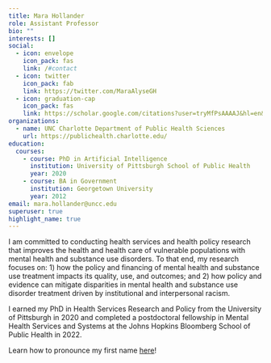 ```yaml
---
title: Mara Hollander
role: Assistant Professor
bio: ""
interests: []
social:
  - icon: envelope
    icon_pack: fas
    link: /#contact
  - icon: twitter
    icon_pack: fab
    link: https://twitter.com/MaraAlyseGH
  - icon: graduation-cap
    icon_pack: fas
    link: https://scholar.google.com/citations?user=tryMfPsAAAAJ&hl=en&oi=ao
organizations:
  - name: UNC Charlotte Department of Public Health Sciences
    url: https://publichealth.charlotte.edu/
education:
  courses:
    - course: PhD in Artificial Intelligence
      institution: University of Pittsburgh School of Public Health
      year: 2020
    - course: BA in Government
      institution: Georgetown University
      year: 2012
email: mara.hollander@uncc.edu
superuser: true
highlight_name: true
---
```

I am committed to conducting health services and health policy research that improves the health and health care of vulnerable populations with mental health and substance use disorders. To that end, my research focuses on: 1) how the policy and financing of mental health and substance use treatment impacts its quality, use, and outcomes; and 2) how policy and evidence can mitigate disparities in mental health and substance use disorder treatment driven by institutional and interpersonal racism.

I earned my PhD in Health Services Research and Policy from the University of Pittsburgh in 2020 and completed a postdoctoral fellowship in Mental Health Services and Systems at the Johns Hopkins Bloomberg School of Public Health in 2022.

Learn how to pronounce my first name [here](https://namedrop.io/marahollander)!